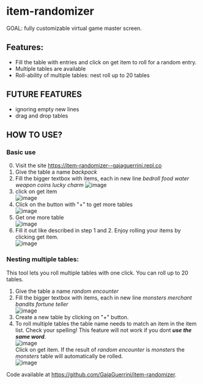 # item-randomizer
GOAL:  fully customizable virtual game master screen. <br>

## Features:
- Fill the table with entries and click on get item to roll for a random entry.
- Multiple tables are available
- Roll-ability of multiple tables: nest roll up to 20 tables

## FUTURE FEATURES
  - ignoring empty new lines
  - drag and drop tables

## **HOW TO USE?**

### Basic use
  0. Visit the site  https://item-randomizer--gajaguerrini.repl.co
  1. Give the table a name _backpack_ 
  2. Fill the bigger textbox with items, each in new line  _bedroll 
food
water
weapon
coins
lucky charm_ ![image](image.png)
  3. click on get item <br>
![image](image_2.png) 
  4. Click on the button with "+" to get more tables <br>![image](image_3.png)
  5. Get one more table <br> ![image](image_4.png)
  6. Fill it out like described in step 1 and 2. Enjoy rolling your items by clicking get item. <br> ![image](image_5.png)

### Nesting multiple tables:

This tool lets you roll multiple tables with one click. You can roll up to 20 tables. 
  1. Give the table a name _random encounter_  
  2. Fill the bigger textbox with items, each in new line _monsters
merchant
bandits
fortune teller_ <br> ![image](image_7.png)
  3. Create a new table by clicking on "+" button.
  4. To roll multiple tables the table name needs to match an item in the item list. Check your spelling! This feature will not work if you dont ***use the same word***. <br> ![image](image_8.png)
<br> Click on get item. If the result of _random encounter_ is  _monsters_ the _monsters_ table will automatically be rolled. <br> ![image](image_11.png)
  


Code available at https://github.com/GajaGuerrini/item-randomizer.